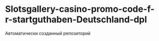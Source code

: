 # Slotsgallery-casino-promo-code-f-r-startguthaben-Deutschland-dpl
Автоматически созданный репозиторий
